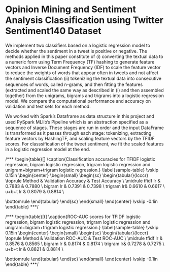 # Opinion Mining and Sentiment Analysis Classification using Twitter Sentiment140 Dataset 

We implement two classiﬁers based on a logistic regression model to decide whether the sentiment in a tweet is positive or negative. The methods applied in this paper constitute of (i) converting the textual data to a numeric form using Term Frequency (TF) hashing to generate feature vectors and Inverse Document Frequency (IDF) to scale the feature vector to reduce the weights of words that appear often in tweets and not affect the sentiment classiﬁcation (ii) tokenizing the textual data into consecutive sequences of words, called n-grams, and then ﬁtting the features (extracted and scaled the same way as described in (i) and then assembled together) from the unigrams, bigrams and trigrams into a logistic regression model. We compare the computational performance and accuracy on validation and test sets for each method.

We worked with Spark’s Dataframe as data structure in this project and used PySpark MLlib’s Pipeline which is an abstraction speciﬁed as a sequence of stages. These stages are run in order and the input DataFrame is transformed as it passes through each stage: tokenizing, extracting feature vectors by HashingTF, and scaling feature vectors by the TFIDF scores. For classsification of the tweet sentiment, we fit the scaled features in a logistic regression model at the end.

/***
\begin{table}[]
\caption{Classification accuracies for TFIDF logistic regression, bigram logistic regression, trigram logistic regression and unigram+bigram+trigram logistic regression.}
\label{sample-table}
\vskip 0.15in
\begin{center}
\begin{small}
\begin{sc}
\begin{tabular}{lcccr}
\toprule
Method & Validation Accuracy & Test Accuracy \\
\midrule
tfidf lr  & 0.7883 & 0.7880 \\
bigram lr & 0.7391 & 0.7398 \\
trigram lr& 0.6610 & 0.6617 \\
u+b+t lr  & 0.8079 & 0.8814 \\

\bottomrule
\end{tabular}
\end{sc}
\end{small}
\end{center}
\vskip -0.1in
\end{table}
***/

/***
\begin{table}[t]
\caption{ROC-AUC scores for TFIDF logistic regression, bigram logistic regression, trigram logistic regression and unigram+bigram+trigram logistic regression.}
\label{sample-table}
\vskip 0.15in
\begin{center}
\begin{small}
\begin{sc}
\begin{tabular}{lcccr}
\toprule
Method & Validation ROC-AUC & Test ROC-AUC \\
\midrule
tfidf lr  & 0.8576 & 0.8565 \\
bigram lr & 0.8174 & 0.8174 \\
trigram lr& 0.7278 & 0.7275 \\
u+b+t lr  & 0.8821 & 0.8814 \\

\bottomrule
\end{tabular}
\end{sc}
\end{small}
\end{center}
\vskip -0.1in
\end{table}
***/
